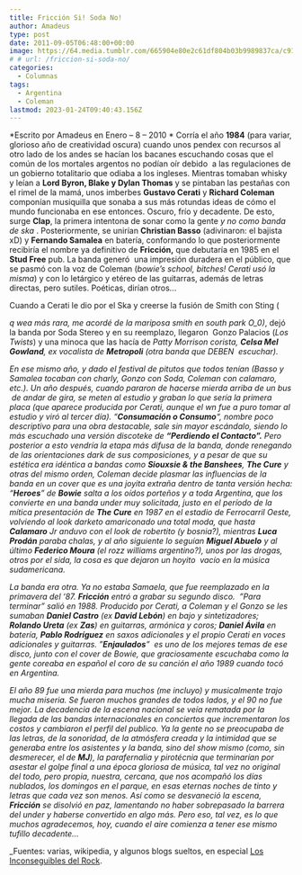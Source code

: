 ```yaml
---
title: Fricción Si! Soda No!
author: Amadeus
type: post
date: 2011-09-05T06:48:00+00:00
image: https://64.media.tumblr.com/665904e80e2c61df804b03b9989837ca/c9183e3831a935fa-c7/s540x810/52bdbe9bcebb4f9a80ffbd939354482aab042fe6.webp
# # url: /friccion-si-soda-no/
categories:
  - Columnas
tags:
  - Argentina
  - Coleman
lastmod: 2023-01-24T09:40:43.156Z
---
```


*Escrito por Amadeus en Enero &#8211; 8 &#8211; 2010
*
Corría el año **1984** (para variar, glorioso año de creatividad oscura) cuando unos pendex con recursos al otro lado de los andes se hacían los bacanes escuchando cosas que el común de los mortales argentos no podían oír debido  a las regulaciones de un gobierno totalitario que odiaba a los ingleses. Mientras tomaban whisky y leían a **Lord Byron, Blake y Dylan Thomas** y se pintaban las pestañas con el rimel de la mamá, unos imberbes **Gustavo Cerati** y **Richard Coleman** componían musiquilla que sonaba a sus más rotundas ideas de cómo el mundo funcionaba en ese entonces. Oscuro, frío y decadente. De esto, surge **Clap**, la primera intentona de sonar como la gente _y no como banda de ska_ . Posteriormente, se unirían **Christian Basso** (adivinaron: el bajista xD) y **Fernando Samalea** en batería, conformando lo que posteriormente recibiría el nombre ya definitivo de **Fricción,** que debutaría en 1985 en el **Stud Free** pub. La banda generó  una impresión duradera en el público, que se pasmó con la voz de Coleman (_bowie’s school, bitches! Cerati usó la misma_) y con lo letárgico y etéreo de las guitarras, además de letras directas, pero sutiles. Poéticas, dirían otros...

Cuando a Cerati le dio por el Ska y creerse la fusión de Smith con Sting (

_q wea más rara, me acordé de la mariposa smith en south park O_0)_, dejó la banda por Soda Stereo y en su reemplazo, llegaron  Gonzo Palacios (_Los Twists_) y una minoca que las hacía de _Patty Morrison corista, **Celsa Mel Gowland**, ex vocalista de **Metropoli** (otra banda que DEBEN  escuchar)._

_En ese mismo año, y dado el festival de pitutos que todos tenían (Basso y Samalea tocaban con charly, Gonzo con Soda, Coleman con calamaro, etc.). Un año después, cuando pararon de hacerse mierda arriba de un bus  de andar de gira, se meten al estudio y graban lo que sería la primera placa (que aparece producida por Cerati, aunque el wn fue a puro tomar al estudio y viró al tercer día). “**Consumación o Consumo**“, nombre poco descriptivo para una obra destacable, sale sin mayor escándalo, siendo lo más escuchado una versión discoteke de **“Perdiendo el Contacto”.** Pero posterior a esto vendría la etapa más difusa de la banda, donde renegando de las orientaciones dark de sus composiciones, y a pesar de que su estética era idéntica a bandas como **Siouxsie & the Banshees**, **The Cure** y otras del mismo orden, Coleman decide plasmar las influencias de la banda en un cover que es una joyita extraña dentro de tanta versión hecha: “**Heroes**” de **Bowie** salta a los oídos porteños y a toda Argentina, que los convierte en una banda under muy solicitada, justo en el período de la mítica presentación de **The Cure** en 1987 en el estadio de Ferrocarril Oeste, volviendo al look darketo amariconado una total moda, que hasta **Calamaro** Jr anduvo con el look de robertito (y bosnia?), mientras **Luca Prodán** paraba chalas, y al año siguiente lo seguían **Miguel Abuelo** y al último **Federico Moura** (el rozz williams argentino?), unos por las drogas, otros por el sida, la cosa es que dejaron un hoyito  vacío en la música sudamericana._

_La banda era otra. Ya no estaba Samaela, que fue reemplazado en la primavera del ‘87. **Fricción** entró a grabar su segundo disco.  ”Para terminar” salió en 1988. Producido por Cerati, a Coleman y el Gonzo se les sumaban **Daniel Castro** (ex **David Lebón**) en bajo y sintetizadores; **Rolando Ureta** (ex **Zas**) en guitarras, armónica y coros; **Daniel Ávila** en batería, **Pablo Rodríguez** en saxos adicionales y el propio Cerati en voces adicionales y guitarras. ”**Enjaulados**”  es uno de los mejores temas de ese disco, junto con el cover de Bowie, que graciosamente escuchaba como la gente coreaba en español el coro de su canción el año 1989 cuando tocó en Argentina._

_El año 89 fue una mierda para muchos (me incluyo) y musicalmente trajo mucha miseria. Se fueron muchos grandes de todos lados, y el 90 no fue mejor. La decadencia de la escena nacional se veía rematada por la llegada de las bandas internacionales en conciertos que incrementaron los costos y cambiaron el perfil del publico. Ya la gente no se preocupaba de las letras, de la sonoridad, de la atmósfera creada y la intimidad que se generaba entre los asistentes y la banda, sino del show mismo (como, sin desmerecer, el de **MJ**), la parafernalia y pirotécnia que terminarían por asestar el golpe final a una época gloriosa de música, tal vez no original del todo, pero propia, nuestra, cercana, que nos acompañó los días nublados, los domingos en el parque, en esas eternas noches de tinto y letras que cada vez son menos. Así como se desvaneció la escena, **Fricción** se disolvió en paz, lamentando no haber sobrepasado la barrera del under y haberse convertido en algo más. Pero eso, tal vez, es lo que muchos agradecemos, hoy, cuando el aire comienza a tener ese mismo tufillo decadente…_

_Fuentes: varias, wikipedia, y algunos blogs sueltos, en especial [Los Inconseguibles del Rock](http://web.archive.org/web/20100202182242/http://losinconseguiblesdelrock.blogspot.com/).
